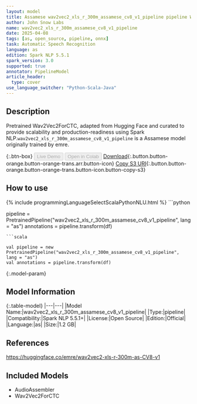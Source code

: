 ```yaml
---
layout: model
title: Assamese wav2vec2_xls_r_300m_assamese_cv8_v1_pipeline pipeline Wav2Vec2ForCTC from emre
author: John Snow Labs
name: wav2vec2_xls_r_300m_assamese_cv8_v1_pipeline
date: 2025-04-08
tags: [as, open_source, pipeline, onnx]
task: Automatic Speech Recognition
language: as
edition: Spark NLP 5.5.1
spark_version: 3.0
supported: true
annotator: PipelineModel
article_header:
  type: cover
use_language_switcher: "Python-Scala-Java"
---
```


## Description

Pretrained Wav2Vec2ForCTC, adapted from Hugging Face and curated to provide scalability and production-readiness using Spark NLP.`wav2vec2_xls_r_300m_assamese_cv8_v1_pipeline` is a Assamese model originally trained by emre.

{:.btn-box}
<button class="button button-orange" disabled>Live Demo</button>
<button class="button button-orange" disabled>Open in Colab</button>
[Download](https://s3.amazonaws.com/auxdata.johnsnowlabs.com/public/models/wav2vec2_xls_r_300m_assamese_cv8_v1_pipeline_as_5.5.1_3.0_1744072808117.zip){:.button.button-orange.button-orange-trans.arr.button-icon}
[Copy S3 URI](s3://auxdata.johnsnowlabs.com/public/models/wav2vec2_xls_r_300m_assamese_cv8_v1_pipeline_as_5.5.1_3.0_1744072808117.zip){:.button.button-orange.button-orange-trans.button-icon.button-copy-s3}

## How to use



<div class="tabs-box" markdown="1">
{% include programmingLanguageSelectScalaPythonNLU.html %}
```python

pipeline = PretrainedPipeline("wav2vec2_xls_r_300m_assamese_cv8_v1_pipeline", lang = "as")
annotations =  pipeline.transform(df)   

```
```scala

val pipeline = new PretrainedPipeline("wav2vec2_xls_r_300m_assamese_cv8_v1_pipeline", lang = "as")
val annotations = pipeline.transform(df)

```
</div>

{:.model-param}
## Model Information

{:.table-model}
|---|---|
|Model Name:|wav2vec2_xls_r_300m_assamese_cv8_v1_pipeline|
|Type:|pipeline|
|Compatibility:|Spark NLP 5.5.1+|
|License:|Open Source|
|Edition:|Official|
|Language:|as|
|Size:|1.2 GB|

## References

https://huggingface.co/emre/wav2vec2-xls-r-300m-as-CV8-v1

## Included Models

- AudioAssembler
- Wav2Vec2ForCTC